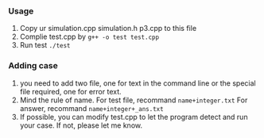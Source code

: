 ### Usage
1. Copy ur simulation.cpp simulation.h p3.cpp to this file
2. Complie test.cpp by
``
g++ -o test test.cpp
``
3. Run test
``
./test
``

### Adding case
1. you need to add two file, one for text in the command line or the special file required, one for error text.
2. Mind the rule of name. For test file, recommand
``
name+integer.txt
``
For answer, recommand
``
name+integer+_ans.txt
``
3. If possible, you can modify test.cpp to let the program detect and run your case. If not, please let me know.

